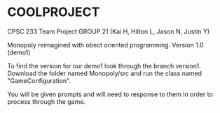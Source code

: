 # COOLPROJECT
CPSC 233 Team Project
GROUP 21 (Kai H, Hilton L, Jason N, Justin Y)

Monopoly reimagined with obect oriented programming. Version 1.0 (demo1)

To find the version for our demo1 look through the branch version1. Download the folder named Monopoly/src and run the class named "GameConfiguration".

You will be given prompts and will need to response to them in order to process through the game.

